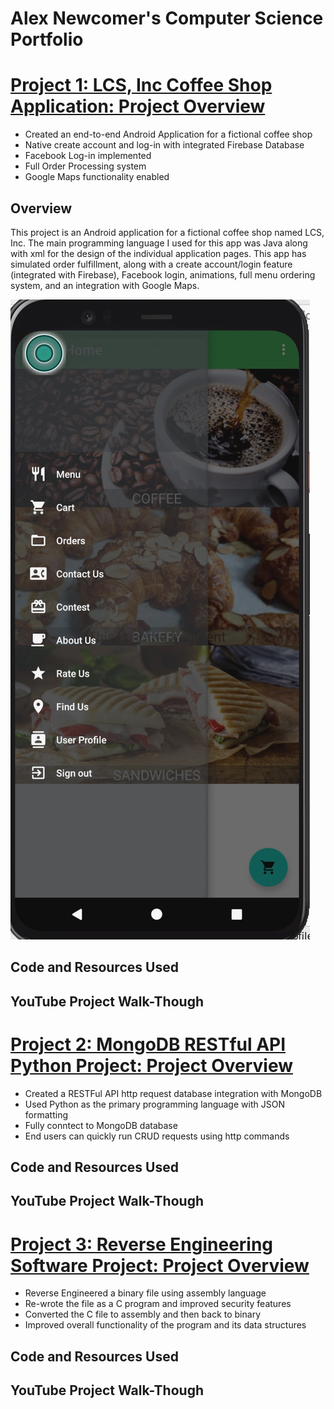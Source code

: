 # Alex Newcomer's Computer Science Portfolio

# [Project 1: LCS, Inc Coffee Shop Application: Project Overview](https://github.com/newcomat/Alex_Portfolio/tree/main)
* Created an end-to-end Android Application for a fictional coffee shop
* Native create account and log-in with integrated Firebase Database
* Facebook Log-in implemented
* Full Order Processing system
* Google Maps functionality enabled

## Overview
This project is an Android application for a fictional coffee shop named LCS, Inc. The main programming language I used for this app was Java along with xml for the design of the individual application pages.  This app has simulated order fulfillment, along with a create account/login feature (integrated with Firebase), Facebook login, animations, full menu ordering system, and an integration with Google Maps.  

![](/images/LCSINC_MENU.jpg)

## Code and Resources Used

## YouTube Project Walk-Though

# [Project 2: MongoDB RESTful API Python Project: Project Overview](https://github.com/newcomat/Alex_Portfolio/tree/main)
* Created a RESTFul API http request database integration with MongoDB
* Used Python as the primary programming language with JSON formatting
* Fully conntect to MongoDB database
* End users can quickly run CRUD requests using http commands


## Code and Resources Used

## YouTube Project Walk-Though

# [Project 3: Reverse Engineering Software Project: Project Overview](https://github.com/newcomat/Alex_Portfolio/tree/main)
* Reverse Engineered a binary file using assembly language
* Re-wrote the file as a C program and improved security features
* Converted the C file to assembly and then back to binary
* Improved overall functionality of the program and its data structures


## Code and Resources Used

## YouTube Project Walk-Though
